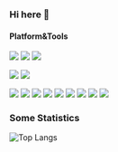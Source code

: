 ### Hi here 👋

<!--
**INEWSK/INEWSK** is a ✨ _special_ ✨ repository because its `README.md` (this file) appears on your GitHub profile.

Here are some ideas to get you started:

- 🔭 I’m currently working on ...
- 🌱 I’m currently learning ...
- 👯 I’m looking to collaborate on ...
- 🤔 I’m looking for help with ...
- 💬 Ask me about ...
- 📫 How to reach me: ...
- 😄 Pronouns: ...
- ⚡ Fun fact: ...
-->

#### Platform&Tools
[![](https://img.shields.io/badge/Windows-10-0078D6?style=flat-square&logo=windows)](https://www.microsoft.com/en-us/windows/windows-11)
[![](https://img.shields.io/badge/macOS-Monterey-FA243C?style=flat-square&logo=apple)](https://www.apple.com/macos/monterey/)
[![](https://img.shields.io/badge/IDE-Visual%20Studio%20Code-007ACC?style=flat-square&logo=visual-studio-code)](https://code.visualstudio.com/)

[![](https://img.shields.io/badge/-Xperia-black?style=flat-square&logo=sony)](https://electronics.sony.com/c/mobile)
[![](https://img.shields.io/badge/-iPhone-black?style=flat-square&logo=apple&logoColor=white)](https://www.apple.com/iphone/)

[![](https://img.shields.io/badge/-Flutter-3178C6?style=flat-square&logo=flutter&logoColor=white)](https://flutter.dev)
[![](https://img.shields.io/badge/-Git-F05032?style=flat-square&logo=git&logoColor=white)](https://git-scm.com/)
[![](https://img.shields.io/badge/-HTML5-E34F26?style=flat-square&logo=html5&logoColor=white)](https://html.spec.whatwg.org/)
[![](https://img.shields.io/badge/-CSS3-blue?style=flat-square&logo=css3)](https://www.w3.org/Style/CSS/)
[![](https://img.shields.io/badge/-Less-1D365D?style=flat-square&logo=less&logoColor=white)](https://lesscss.org)
[![](https://img.shields.io/badge/-JavaScript-F7DF1E?style=flat-square&logo=javascript&logoColor=white)](https://www.ecma-international.org/)
[![](https://img.shields.io/badge/-Node.js-339933?style=flat-square&logo=node.js&logoColor=white)](https://nodejs.org/)
[![](https://img.shields.io/badge/-TypeScript-3178C6?style=flat-square&logo=typescript&logoColor=ffffff)](https://www.typescriptlang.org)
[![](https://img.shields.io/badge/-MongoDB-47A248?style=flat-square&logo=mongodb&logoColor=ffffff)](https://www.mongodb.com)

### Some Statistics
![Top Langs](https://github-readme-stats.vercel.app/api/top-langs/?username=INEWSK&layout=compact)
